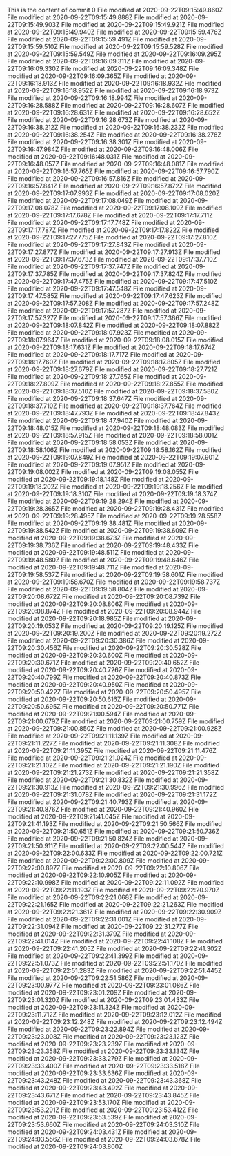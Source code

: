 This is the content of commit 0
File modified at 2020-09-22T09:15:49.860Z
File modified at 2020-09-22T09:15:49.888Z
File modified at 2020-09-22T09:15:49.903Z
File modified at 2020-09-22T09:15:49.921Z
File modified at 2020-09-22T09:15:49.940Z
File modified at 2020-09-22T09:15:59.476Z
File modified at 2020-09-22T09:15:59.491Z
File modified at 2020-09-22T09:15:59.510Z
File modified at 2020-09-22T09:15:59.528Z
File modified at 2020-09-22T09:15:59.549Z
File modified at 2020-09-22T09:16:09.295Z
File modified at 2020-09-22T09:16:09.311Z
File modified at 2020-09-22T09:16:09.330Z
File modified at 2020-09-22T09:16:09.348Z
File modified at 2020-09-22T09:16:09.365Z
File modified at 2020-09-22T09:16:18.913Z
File modified at 2020-09-22T09:16:18.932Z
File modified at 2020-09-22T09:16:18.952Z
File modified at 2020-09-22T09:16:18.973Z
File modified at 2020-09-22T09:16:18.994Z
File modified at 2020-09-22T09:16:28.588Z
File modified at 2020-09-22T09:16:28.607Z
File modified at 2020-09-22T09:16:28.631Z
File modified at 2020-09-22T09:16:28.652Z
File modified at 2020-09-22T09:16:28.673Z
File modified at 2020-09-22T09:16:38.212Z
File modified at 2020-09-22T09:16:38.232Z
File modified at 2020-09-22T09:16:38.254Z
File modified at 2020-09-22T09:16:38.278Z
File modified at 2020-09-22T09:16:38.301Z
File modified at 2020-09-22T09:16:47.984Z
File modified at 2020-09-22T09:16:48.006Z
File modified at 2020-09-22T09:16:48.031Z
File modified at 2020-09-22T09:16:48.057Z
File modified at 2020-09-22T09:16:48.081Z
File modified at 2020-09-22T09:16:57.765Z
File modified at 2020-09-22T09:16:57.790Z
File modified at 2020-09-22T09:16:57.816Z
File modified at 2020-09-22T09:16:57.841Z
File modified at 2020-09-22T09:16:57.872Z
File modified at 2020-09-22T09:17:07.993Z
File modified at 2020-09-22T09:17:08.020Z
File modified at 2020-09-22T09:17:08.049Z
File modified at 2020-09-22T09:17:08.078Z
File modified at 2020-09-22T09:17:08.109Z
File modified at 2020-09-22T09:17:17.678Z
File modified at 2020-09-22T09:17:17.711Z
File modified at 2020-09-22T09:17:17.748Z
File modified at 2020-09-22T09:17:17.787Z
File modified at 2020-09-22T09:17:17.822Z
File modified at 2020-09-22T09:17:27.775Z
File modified at 2020-09-22T09:17:27.810Z
File modified at 2020-09-22T09:17:27.843Z
File modified at 2020-09-22T09:17:27.877Z
File modified at 2020-09-22T09:17:27.913Z
File modified at 2020-09-22T09:17:37.673Z
File modified at 2020-09-22T09:17:37.710Z
File modified at 2020-09-22T09:17:37.747Z
File modified at 2020-09-22T09:17:37.785Z
File modified at 2020-09-22T09:17:37.824Z
File modified at 2020-09-22T09:17:47.475Z
File modified at 2020-09-22T09:17:47.510Z
File modified at 2020-09-22T09:17:47.548Z
File modified at 2020-09-22T09:17:47.585Z
File modified at 2020-09-22T09:17:47.623Z
File modified at 2020-09-22T09:17:57.208Z
File modified at 2020-09-22T09:17:57.248Z
File modified at 2020-09-22T09:17:57.287Z
File modified at 2020-09-22T09:17:57.327Z
File modified at 2020-09-22T09:17:57.366Z
File modified at 2020-09-22T09:18:07.842Z
File modified at 2020-09-22T09:18:07.882Z
File modified at 2020-09-22T09:18:07.923Z
File modified at 2020-09-22T09:18:07.964Z
File modified at 2020-09-22T09:18:08.015Z
File modified at 2020-09-22T09:18:17.631Z
File modified at 2020-09-22T09:18:17.674Z
File modified at 2020-09-22T09:18:17.717Z
File modified at 2020-09-22T09:18:17.760Z
File modified at 2020-09-22T09:18:17.805Z
File modified at 2020-09-22T09:18:27.679Z
File modified at 2020-09-22T09:18:27.721Z
File modified at 2020-09-22T09:18:27.765Z
File modified at 2020-09-22T09:18:27.809Z
File modified at 2020-09-22T09:18:27.855Z
File modified at 2020-09-22T09:18:37.510Z
File modified at 2020-09-22T09:18:37.580Z
File modified at 2020-09-22T09:18:37.647Z
File modified at 2020-09-22T09:18:37.710Z
File modified at 2020-09-22T09:18:37.764Z
File modified at 2020-09-22T09:18:47.793Z
File modified at 2020-09-22T09:18:47.843Z
File modified at 2020-09-22T09:18:47.940Z
File modified at 2020-09-22T09:18:48.015Z
File modified at 2020-09-22T09:18:48.083Z
File modified at 2020-09-22T09:18:57.915Z
File modified at 2020-09-22T09:18:58.001Z
File modified at 2020-09-22T09:18:58.053Z
File modified at 2020-09-22T09:18:58.106Z
File modified at 2020-09-22T09:18:58.162Z
File modified at 2020-09-22T09:19:07.849Z
File modified at 2020-09-22T09:19:07.901Z
File modified at 2020-09-22T09:19:07.951Z
File modified at 2020-09-22T09:19:08.002Z
File modified at 2020-09-22T09:19:08.055Z
File modified at 2020-09-22T09:19:18.148Z
File modified at 2020-09-22T09:19:18.202Z
File modified at 2020-09-22T09:19:18.256Z
File modified at 2020-09-22T09:19:18.310Z
File modified at 2020-09-22T09:19:18.374Z
File modified at 2020-09-22T09:19:28.294Z
File modified at 2020-09-22T09:19:28.365Z
File modified at 2020-09-22T09:19:28.431Z
File modified at 2020-09-22T09:19:28.495Z
File modified at 2020-09-22T09:19:28.558Z
File modified at 2020-09-22T09:19:38.481Z
File modified at 2020-09-22T09:19:38.542Z
File modified at 2020-09-22T09:19:38.609Z
File modified at 2020-09-22T09:19:38.673Z
File modified at 2020-09-22T09:19:38.736Z
File modified at 2020-09-22T09:19:48.433Z
File modified at 2020-09-22T09:19:48.511Z
File modified at 2020-09-22T09:19:48.580Z
File modified at 2020-09-22T09:19:48.646Z
File modified at 2020-09-22T09:19:48.711Z
File modified at 2020-09-22T09:19:58.537Z
File modified at 2020-09-22T09:19:58.601Z
File modified at 2020-09-22T09:19:58.670Z
File modified at 2020-09-22T09:19:58.737Z
File modified at 2020-09-22T09:19:58.804Z
File modified at 2020-09-22T09:20:08.672Z
File modified at 2020-09-22T09:20:08.739Z
File modified at 2020-09-22T09:20:08.806Z
File modified at 2020-09-22T09:20:08.874Z
File modified at 2020-09-22T09:20:08.944Z
File modified at 2020-09-22T09:20:18.985Z
File modified at 2020-09-22T09:20:19.053Z
File modified at 2020-09-22T09:20:19.125Z
File modified at 2020-09-22T09:20:19.200Z
File modified at 2020-09-22T09:20:19.272Z
File modified at 2020-09-22T09:20:30.386Z
File modified at 2020-09-22T09:20:30.456Z
File modified at 2020-09-22T09:20:30.528Z
File modified at 2020-09-22T09:20:30.600Z
File modified at 2020-09-22T09:20:30.671Z
File modified at 2020-09-22T09:20:40.652Z
File modified at 2020-09-22T09:20:40.726Z
File modified at 2020-09-22T09:20:40.799Z
File modified at 2020-09-22T09:20:40.873Z
File modified at 2020-09-22T09:20:40.950Z
File modified at 2020-09-22T09:20:50.422Z
File modified at 2020-09-22T09:20:50.495Z
File modified at 2020-09-22T09:20:50.616Z
File modified at 2020-09-22T09:20:50.695Z
File modified at 2020-09-22T09:20:50.771Z
File modified at 2020-09-22T09:21:00.594Z
File modified at 2020-09-22T09:21:00.679Z
File modified at 2020-09-22T09:21:00.759Z
File modified at 2020-09-22T09:21:00.850Z
File modified at 2020-09-22T09:21:00.928Z
File modified at 2020-09-22T09:21:11.139Z
File modified at 2020-09-22T09:21:11.227Z
File modified at 2020-09-22T09:21:11.308Z
File modified at 2020-09-22T09:21:11.395Z
File modified at 2020-09-22T09:21:11.476Z
File modified at 2020-09-22T09:21:21.024Z
File modified at 2020-09-22T09:21:21.102Z
File modified at 2020-09-22T09:21:21.190Z
File modified at 2020-09-22T09:21:21.273Z
File modified at 2020-09-22T09:21:21.358Z
File modified at 2020-09-22T09:21:30.832Z
File modified at 2020-09-22T09:21:30.913Z
File modified at 2020-09-22T09:21:30.996Z
File modified at 2020-09-22T09:21:31.078Z
File modified at 2020-09-22T09:21:31.172Z
File modified at 2020-09-22T09:21:40.793Z
File modified at 2020-09-22T09:21:40.876Z
File modified at 2020-09-22T09:21:40.960Z
File modified at 2020-09-22T09:21:41.045Z
File modified at 2020-09-22T09:21:41.193Z
File modified at 2020-09-22T09:21:50.566Z
File modified at 2020-09-22T09:21:50.651Z
File modified at 2020-09-22T09:21:50.736Z
File modified at 2020-09-22T09:21:50.824Z
File modified at 2020-09-22T09:21:50.911Z
File modified at 2020-09-22T09:22:00.544Z
File modified at 2020-09-22T09:22:00.633Z
File modified at 2020-09-22T09:22:00.721Z
File modified at 2020-09-22T09:22:00.809Z
File modified at 2020-09-22T09:22:00.897Z
File modified at 2020-09-22T09:22:10.806Z
File modified at 2020-09-22T09:22:10.905Z
File modified at 2020-09-22T09:22:10.998Z
File modified at 2020-09-22T09:22:11.092Z
File modified at 2020-09-22T09:22:11.193Z
File modified at 2020-09-22T09:22:20.970Z
File modified at 2020-09-22T09:22:21.068Z
File modified at 2020-09-22T09:22:21.165Z
File modified at 2020-09-22T09:22:21.263Z
File modified at 2020-09-22T09:22:21.361Z
File modified at 2020-09-22T09:22:30.909Z
File modified at 2020-09-22T09:22:31.001Z
File modified at 2020-09-22T09:22:31.094Z
File modified at 2020-09-22T09:22:31.277Z
File modified at 2020-09-22T09:22:31.379Z
File modified at 2020-09-22T09:22:41.014Z
File modified at 2020-09-22T09:22:41.108Z
File modified at 2020-09-22T09:22:41.205Z
File modified at 2020-09-22T09:22:41.302Z
File modified at 2020-09-22T09:22:41.399Z
File modified at 2020-09-22T09:22:51.073Z
File modified at 2020-09-22T09:22:51.170Z
File modified at 2020-09-22T09:22:51.283Z
File modified at 2020-09-22T09:22:51.445Z
File modified at 2020-09-22T09:22:51.586Z
File modified at 2020-09-22T09:23:00.977Z
File modified at 2020-09-22T09:23:01.086Z
File modified at 2020-09-22T09:23:01.209Z
File modified at 2020-09-22T09:23:01.320Z
File modified at 2020-09-22T09:23:01.433Z
File modified at 2020-09-22T09:23:11.324Z
File modified at 2020-09-22T09:23:11.712Z
File modified at 2020-09-22T09:23:12.012Z
File modified at 2020-09-22T09:23:12.248Z
File modified at 2020-09-22T09:23:12.494Z
File modified at 2020-09-22T09:23:22.894Z
File modified at 2020-09-22T09:23:23.008Z
File modified at 2020-09-22T09:23:23.123Z
File modified at 2020-09-22T09:23:23.239Z
File modified at 2020-09-22T09:23:23.358Z
File modified at 2020-09-22T09:23:33.134Z
File modified at 2020-09-22T09:23:33.279Z
File modified at 2020-09-22T09:23:33.400Z
File modified at 2020-09-22T09:23:33.518Z
File modified at 2020-09-22T09:23:33.636Z
File modified at 2020-09-22T09:23:43.248Z
File modified at 2020-09-22T09:23:43.368Z
File modified at 2020-09-22T09:23:43.492Z
File modified at 2020-09-22T09:23:43.671Z
File modified at 2020-09-22T09:23:43.845Z
File modified at 2020-09-22T09:23:53.170Z
File modified at 2020-09-22T09:23:53.291Z
File modified at 2020-09-22T09:23:53.412Z
File modified at 2020-09-22T09:23:53.539Z
File modified at 2020-09-22T09:23:53.660Z
File modified at 2020-09-22T09:24:03.310Z
File modified at 2020-09-22T09:24:03.431Z
File modified at 2020-09-22T09:24:03.556Z
File modified at 2020-09-22T09:24:03.678Z
File modified at 2020-09-22T09:24:03.800Z